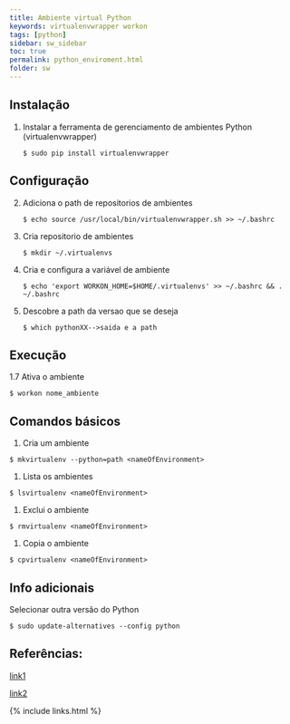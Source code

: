 ```yaml
---
title: Ambiente virtual Python
keywords: virtualenvwrapper workon
tags: [python]
sidebar: sw_sidebar
toc: true
permalink: python_enviroment.html
folder: sw
---
```


## Instalação

1. Instalar a ferramenta de gerenciamento de ambientes Python (virtualenvwrapper)
    ```shell
    $ sudo pip install virtualenvwrapper
    ```
## Configuração

2. Adiciona o path de repositorios de ambientes
    ```shell
    $ echo source /usr/local/bin/virtualenvwrapper.sh >> ~/.bashrc
    ```
3. Cria repositorio de ambientes
    ```shell
    $ mkdir ~/.virtualenvs
    ```
4. Cria e configura a variável de ambiente 
    ```shell
    $ echo 'export WORKON_HOME=$HOME/.virtualenvs' >> ~/.bashrc && . ~/.bashrc
    ```
5. Descobre a path da versao que se deseja
    ```shell
    $ which pythonXX-->saida e a path
    ```

## Execução 

1.7 Ativa o ambiente

```shell
$ workon nome_ambiente
```

## Comandos básicos
1. Cria um ambiente
```shell
$ mkvirtualenv --python=path <nameOfEnvironment>
```
1. Lista os ambientes
```shell
$ lsvirtualenv <nameOfEnvironment>
```

1. Exclui o ambiente
```shell
$ rmvirtualenv <nameOfEnvironment>
```

1. Copia o ambiente
```shell
$ cpvirtualenv <nameOfEnvironment>
```

## Info adicionais

Selecionar outra versão do Python

```shell
$ sudo update-alternatives --config python
```
## Referências: 

[link1](https://pt.stackoverflow.com/questions/52/como-usar-o-virtualenv-para-gerenciar-as-depend%C3%AAncias-duma-aplica%C3%A7%C3%A3o-python)

[link2](https://stackoverflow.com/questions/16123459/virtualenvwrapper-and-python-3)


{% include links.html %}
